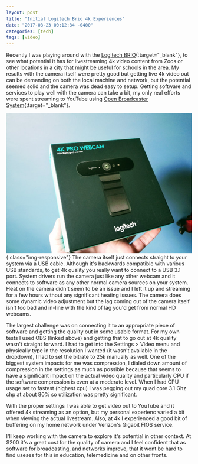 ```yaml
---
layout: post
title: "Initial Logitech Brio 4k Experiences"
date: "2017-08-23 00:12:34 -0400"
categories: [tech]
tags: [video]
---
```

Recently I was playing around with the [Logitech BRIO](http://www.logitech.com/en-us/product/brio){:target="_blank"}, to see what potential it has for livestreaming 4k video content from Zoos or other locations in a city that might be useful for schools in the area.   My results with the camera itself were pretty good but getting live 4k video out can be demanding on both the local machine and network, but the potential seemed solid and the camera was dead easy to setup.  Getting software and services to play well with the camera can take a bit, my only real efforts were spent streaming to YouTube using [Open Broadcaster System](https://obsproject.com/){:target="_blank"}.

![logitech biro camera](/assets/images/20170731_logitechbrio.jpg){:class="img-responsive"} The camera itself just connects straight to your system via a USB cable. Although it's backwards compatible with various USB standards, to get 4k quality you really want to connect to a USB 3.1 port. System drivers run the camera just like any other webcam and it connects to software as any other normal camera sources on your system.  Heat on the camera didn't seem to be an issue and I left it up and streaming for a few hours without any significant heating issues.  The camera does some dynamic video adjustment but the lag coming out of the camera itself isn't too bad and in-line with the kind of lag you'd get from normal HD webcams.

The largest challenge was on connecting it to an appropriate piece of software and getting the quality out in some usable format.  For my own tests I used OBS (linked above) and getting that to go out at 4k quality wasn't straight forward.  I had to get into the Settings > Video menu and physically type in the resolution I wanted (it wasn't available in the dropdown), I had to set the bitrate to 25k manually as well.  One of the biggest system impacts for me was compression, I dialed down amount of compression in the settings as much as possible because that seems to have a significant impact on the actual video quality and particularly CPU if the software compression is even at a moderate level.  When I had CPU usage set to fastest (highest cpu) I was pegging out my quad core 3.1 Ghz chp at about 80% so utilization was pretty significant.

With the proper settings I was able to get video out to YouTube and it offered 4k streaming as an option, but my personal experienc varied a bit when viewing the actual livestream.  Also, at 4k I experienced a good bit of buffering on my home network under Verizon's Gigabit FIOS service.

I'll keep working with the camera to explore it's potential in other context.  At $200 it's a great cost for the quality of camera and I feel confident that as software for broadcasting, and networks improve, that it wont be hard to find useses for this in education, telemedicine and on other fronts.